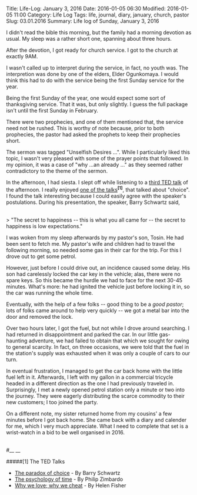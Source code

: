 Title: Life-Log: January 3, 2016
Date: 2016-01-05 06:30
Modified: 2016-01-05 11:00
Category: Life Log
Tags: life, journal, diary, january, church, pastor
Slug: 03.01.2016
Summary: Life log of Sunday, January 3, 2016



I didn't read the bible this morning, but the family had a morning devotion as usual. My sleep was a rather short one, spanning about three hours.

After the devotion, I got ready for church service. I got to the church at exactly 9AM.

I wasn't called up to interpret during the service, in fact, no youth was. The interpretion was done by one of the elders, Elder Ogunkomaya. I would think this had to do with the service being the first Sunday service for the year.

Being the first Sunday of the year, one would expect some sort of thanksgiving service. That it was, but only slightly. I guess the full package isn't until the first Sunday in February.

There were two prophecies, and one of them mentioned that, the service need not be rushed. This is worthy of note because, prior to both prophecies, the pastor had asked the prophets to keep their prophecies short.

The sermon was tagged "Unselfish Desires ...". While I particularly liked this topic, I wasn't very pleased with some of the prayer points that followed. In my opinion, it was a case of "why ...an already ..." as they seemed rather contradictory to the theme of the sermon.



In the afternoon, I had siesta. I slept off while listening to a [third TED talk](https://www.ted.com/talks/helen_fisher_tells_us_why_we_love_cheat?language=en) of the afternoon. I really enjoyed [one of the talks](http://www.ted.com/talks/barry_schwartz_on_the_paradox_of_choice?language=en)<sup>__[1]__</sup>, that talked about "choice". I found the talk interesting because I could easily agree with the speaker's postulations. During his presentation, the speaker, Barry Schwartz said,

<br/>
> "The secret to happiness -- this is what you all came for -- the secret to happiness is low expectations."
<br/>

I was woken from my sleep afterwards by my pastor's son, Tosin. He had been sent to fetch me. My pastor's wife and children had to travel the following morning, so needed some gas in their car for the trip. For this I drove out to get some petrol.

However, just before I could drive out, an incidence caused some delay. His son had carelessly locked the car key in the vehicle; alas, there were no spare keys. So this became the hurdle we had to face for the next 30-45 minutes. What's more: he had ignited the vehicle just before locking it in, so the car was running the whole time.

Eventually, with the help of a few folks -- good thing to be a _good pastor_; lots of folks came around to help very quickly -- we got a metal bar into the door and removed the lock.

Over two hours later, I got the fuel, but not while I drove around searching. I had returned in disappointment and parked the car. In our little gas-haunting adventure, we had failed to obtain that which we sought for owing to general scarcity. In fact, on three occasions, we were told that the fuel in the station's supply was exhausted when it was only a couple of cars to our turn.

In eventual frustration, I managed to get the car back home with the little fuel left in it. Afterwards, I left with my gallon in a commercial tricycle headed in a different direction as the one I had previously traveled in. Surprisingly, I met a newly opened petrol station only a minute or two into the journey. They were eagerly distributing the scarce commodity to their new customers; I too joined the party.

On a different note, my sister returned home from my cousins' a few minutes before I got back home. She came back with a diary and calender for me, which I very much appreciate. What I need to complete that set is a wrist-watch in a bid to be well organised in 2016.

<br />
#__ __


#####[1] The TED Talks
+ [The paradox of choice](http://www.ted.com/talks/barry_schwartz_on_the_paradox_of_choice?language=en) - By Barry Schwartz
+ [The psychology of time](https://www.ted.com/talks/philip_zimbardo_prescribes_a_healthy_take_on_time?language=en) - By Philip Zimbardo
+ [Why we love; why we cheat](https://www.ted.com/talks/helen_fisher_tells_us_why_we_love_cheat?language=en) - By Helen Fisher
